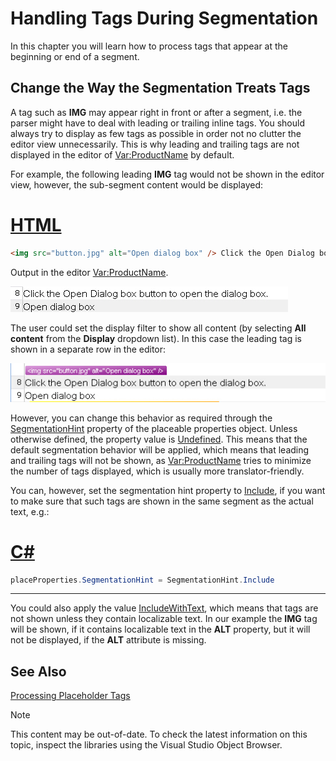 Handling Tags During Segmentation
===

In this chapter you will learn how to process tags that appear at the beginning or end of a segment.

Change the Way the Segmentation Treats Tags
--

A tag such as **IMG** may appear right in front or after a segment, i.e. the parser might have to deal with leading or trailing inline tags. You should always try to display as few tags as possible in order not no clutter the editor view unnecessarily. This is why leading and trailing tags are not displayed in the editor of <Var:ProductName> by default.

For example, the following leading **IMG** tag would not be shown in the editor view, however, the sub-segment content would be displayed:

# [HTML](#tab/tabid-1)
```html
<img src="button.jpg" alt="Open dialog box" /> Click the Open Dialog box button to open the dialog box.
```

Output in the editor <Var:ProductName>.

![SubSegmentWithoutTag](images/SubSegmentWithoutTag.jpg)


The user could set the display filter to show all content (by selecting **All content** from the **Display** dropdown list). In this case the leading tag is shown in a separate row in the editor:

![TagShownSeperately](images/TagShownSeperately.jpg)


However, you can change this behavior as required through the [SegmentationHint](../../api/filetypesupport/Sdl.FileTypeSupport.Framework.NativeApi.IStartTagProperties.yml#Sdl_FileTypeSupport_Framework_NativeApi_IStartTagProperties_SegmentationHint) property of the placeable properties object. Unless otherwise defined, the property value is [Undefined](../../api/filetypesupport/Sdl.FileTypeSupport.Framework.NativeApi.SegmentationHint.yml#fields). This means that the default segmentation behavior will be applied, which means that leading and trailing tags will not be shown, as <Var:ProductName> tries to minimize the number of tags displayed, which is usually more translator-friendly.

You can, however, set the segmentation hint property to [Include](../../api/filetypesupport/Sdl.FileTypeSupport.Framework.NativeApi.SegmentationHint.yml#fields), if you want to make sure that such tags are shown in the same segment as the actual text, e.g.:

# [C#](#tab/tabid-2)
```cs
placeProperties.SegmentationHint = SegmentationHint.Include
```
***

You could also apply the value [IncludeWithText](../../api/filetypesupport/Sdl.FileTypeSupport.Framework.NativeApi.SegmentationHint.yml#fields), which means that tags are not shown unless they contain localizable text. In our example the **IMG** tag will be shown, if it contains localizable text in the **ALT** property, but it will not be displayed, if the **ALT** attribute is missing.


See Also
--



[Processing Placeholder Tags](processing_placeholder_tags.md)

>[!NOTE]
>
> This content may be out-of-date. To check the latest information on this topic, inspect the libraries using the Visual Studio Object Browser.

